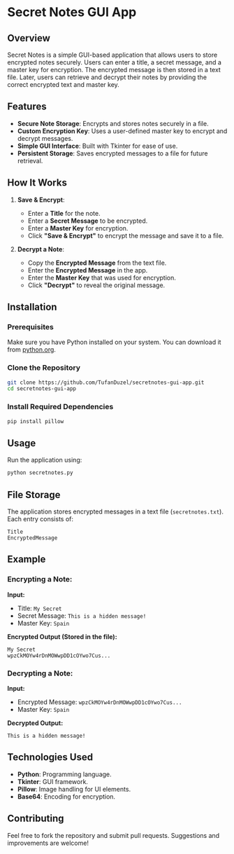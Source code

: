 # Secret Notes GUI App

## Overview
Secret Notes is a simple GUI-based application that allows users to store encrypted notes securely. Users can enter a title, a secret message, and a master key for encryption. The encrypted message is then stored in a text file. Later, users can retrieve and decrypt their notes by providing the correct encrypted text and master key.

## Features
- **Secure Note Storage**: Encrypts and stores notes securely in a file.
- **Custom Encryption Key**: Uses a user-defined master key to encrypt and decrypt messages.
- **Simple GUI Interface**: Built with Tkinter for ease of use.
- **Persistent Storage**: Saves encrypted messages to a file for future retrieval.

## How It Works
1. **Save & Encrypt**:
   - Enter a **Title** for the note.
   - Enter a **Secret Message** to be encrypted.
   - Enter a **Master Key** for encryption.
   - Click **"Save & Encrypt"** to encrypt the message and save it to a file.

2. **Decrypt a Note**:
   - Copy the **Encrypted Message** from the text file.
   - Enter the **Encrypted Message** in the app.
   - Enter the **Master Key** that was used for encryption.
   - Click **"Decrypt"** to reveal the original message.

## Installation
### Prerequisites
Make sure you have Python installed on your system. You can download it from [python.org](https://www.python.org/downloads/).

### Clone the Repository
```bash
git clone https://github.com/TufanDuzel/secretnotes-gui-app.git
cd secretnotes-gui-app
```

### Install Required Dependencies
```bash
pip install pillow
```

## Usage
Run the application using:
```bash
python secretnotes.py
```

## File Storage
The application stores encrypted messages in a text file (`secretnotes.txt`). Each entry consists of:
```
Title
EncryptedMessage
```

## Example
### Encrypting a Note:
**Input:**
- Title: `My Secret`
- Secret Message: `This is a hidden message!`
- Master Key: `Spain`

**Encrypted Output (Stored in the file):**
```
My Secret
wpzCkMOYw4rDnMOWwpDD1cOYwo7Cus...
```

### Decrypting a Note:
**Input:**
- Encrypted Message: `wpzCkMOYw4rDnMOWwpDD1cOYwo7Cus...`
- Master Key: `Spain`

**Decrypted Output:**
```
This is a hidden message!
```

## Technologies Used
- **Python**: Programming language.
- **Tkinter**: GUI framework.
- **Pillow**: Image handling for UI elements.
- **Base64**: Encoding for encryption.

## Contributing
Feel free to fork the repository and submit pull requests. Suggestions and improvements are welcome!
